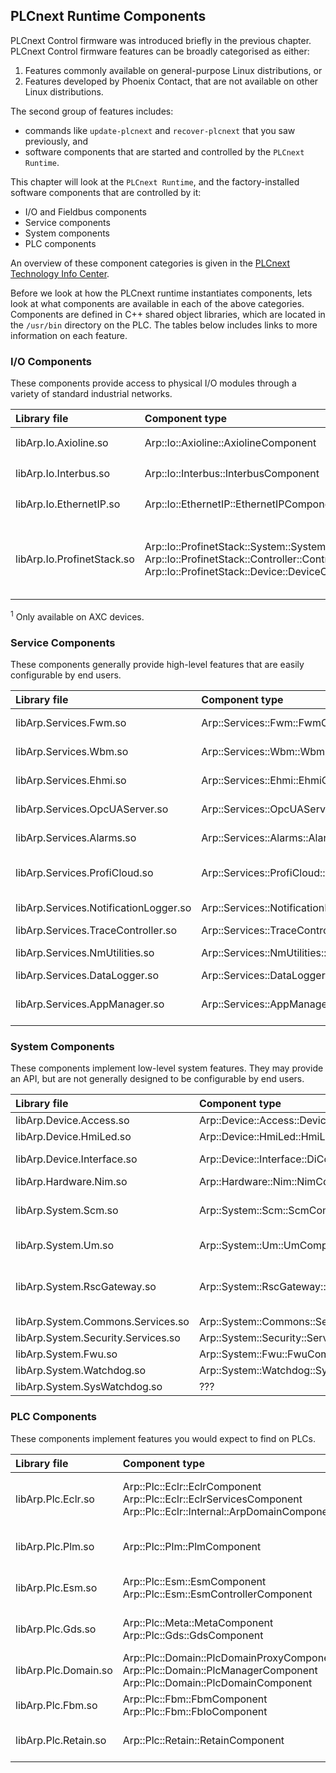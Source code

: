 ## PLCnext Runtime Components

PLCnext Control firmware was introduced briefly in the previous chapter. PLCnext Control firmware features can be broadly categorised as either:

1. Features commonly available on general-purpose Linux distributions, or
2. Features developed by Phoenix Contact, that are not available on other Linux distributions.

The second group of features includes:

* commands like `update-plcnext` and `recover-plcnext` that you saw previously, and
* software components that are started and controlled by the `PLCnext Runtime`.

This chapter will look at the `PLCnext Runtime`, and the factory-installed software components that are controlled by it:

* I/O and Fieldbus components
* Service components
* System components
* PLC components

An overview of these component categories is given in the [PLCnext Technology Info Center][comp-info].

Before we look at how the PLCnext runtime instantiates components, lets look at what components are available in each of the above categories. Components are defined in C++ shared object libraries, which are located in the `/usr/bin` directory on the PLC. The tables below includes links to more information on each feature.

### I/O Components

These components provide access to physical I/O modules through a variety of standard industrial networks.

| Library file               | Component type                           | Function                       |
|:---------------------------|:-----------------------------------------|:-------------------------------|
| libArp.Io.Axioline.so      | Arp::Io::Axioline::AxiolineComponent     | Axioline master<sup>1</sup>    |
| libArp.Io.Interbus.so      | Arp::Io::Interbus::InterbusComponent     | Interbus master<sup>1</sup>    |
| libArp.Io.EthernetIP.so    | Arp::Io::EthernetIP::EthernetIPComponent | Ethernet/IP device<sup>1</sup> |
| libArp.Io.ProfinetStack.so | Arp::Io::ProfinetStack::System::SystemComponent<br/>Arp::Io::ProfinetStack::Controller::ControllerComponent<br/>Arp::Io::ProfinetStack::Device::DeviceComponent | Profinet system<br/>Profinet controller<br/>Profinet device |

<sup>1</sup> Only available on AXC devices.

### Service Components

These components generally provide high-level features that are easily configurable by end users.

| Library file                          | Component type                                                              | Function                 |
|:--------------------------------------|:----------------------------------------------------------------------------|:-------------------------|
| libArp.Services.Fwm.so                | Arp::Services::Fwm::FwmComponent                                            | [Firewall manager][fwm-info] |
| libArp.Services.Wbm.so                | Arp::Services::Wbm::WbmComponent                                            | [Web-based management][wbm-info] |
| libArp.Services.Ehmi.so               | Arp::Services::Ehmi::EhmiComponent                                          | [Embedded HMI][ehmi-info] |
| libArp.Services.OpcUAServer.so        | Arp::Services::OpcUAServer::OpcUAServerComponent                            | [OPC UA Server][opc-info] |
| libArp.Services.Alarms.so             | Arp::Services::Alarms::AlarmsComponent                                      | [Alarm Dispatcher][alarms-info] |
| libArp.Services.ProfiCloud.so         | Arp::Services::ProfiCloud::ProfiCloudComponent                              | [Proficloud TSD publisher][tsd-info] |
| libArp.Services.NotificationLogger.so | Arp::Services::NotificationLogger::NotificationLoggerComponent              | [Notification Logger][nl-info] |
| libArp.Services.TraceController.so    | Arp::Services::TraceController::TraceControllerComponent                    | ??? |
| libArp.Services.NmUtilities.so        | Arp::Services::NmUtilities::NmPlcStateListener::NmPlcStateListenerComponent | [Notification Manager][nm-info] |
| libArp.Services.DataLogger.so         | Arp::Services::DataLogger::DataLoggerComponent                              | [Data Logger][dl-info] |
| libArp.Services.AppManager.so         | Arp::Services::AppManager::AppManagerComponent                              | [PLCnext Store App management][app-info] |

### System Components

These components implement low-level system features. They may provide an API, but are not generally designed to be configurable by end users.

| Library file                       | Component type                           | Function           |
|:-----------------------------------|:-----------------------------------------|:-------------------|
| libArp.Device.Access.so            | Arp::Device::Access::DeviceAccessComponent | ??? |
| libArp.Device.HmiLed.so            | Arp::Device::HmiLed::HmiLedComponent | ??? |
| libArp.Device.Interface.so         | Arp::Device::Interface::DiComponent | RSC service ? |
| libArp.Hardware.Nim.so             | Arp::Hardware::Nim::NimComponent | ??? |
| libArp.System.Scm.so               | Arp::System::Scm::ScmComponent | [System control manager][scm-info] |
| libArp.System.Um.so                | Arp::System::Um::UmComponent | [User manager][um-info] |
| libArp.System.RscGateway.so        | Arp::System::RscGateway::RscGatewayComponent | [Remote service call gateway][rsc-info] |
| libArp.System.Commons.Services.so  | Arp::System::Commons::Services::Component | ??? |
| libArp.System.Security.Services.so | Arp::System::Security::Services::Component | [???][security-info] |
| libArp.System.Fwu.so               | Arp::System::Fwu::FwuComponent | ??? |
| libArp.System.Watchdog.so          | Arp::System::Watchdog::SystemWatchdogComponent | ??? |
| libArp.System.SysWatchdog.so       | ??? | ??? |

### PLC Components

These components implement features you would expect to find on PLCs.

| Library file         | Component type | Function |
|:---------------------|:---------------|:---------|
| libArp.Plc.Eclr.so   | Arp::Plc::Eclr::EclrComponent<br/>Arp::Plc::Eclr::EclrServicesComponent<br/>Arp::Plc::Eclr::Internal::ArpDomainComponent | [Embedded Common Language Runtime][eclr-info] |
| libArp.Plc.Plm.so    | Arp::Plc::Plm::PlmComponent | [Manages real-time C++ programs][plm-info] |
| libArp.Plc.Esm.so    | Arp::Plc::Esm::EsmComponent<br/>Arp::Plc::Esm::EsmControllerComponent | [Execution and Synchronisation Manager][esm-info] |
| libArp.Plc.Gds.so    | Arp::Plc::Meta::MetaComponent<br/>Arp::Plc::Gds::GdsComponent | [Manages the global data space][gds-info] |
| libArp.Plc.Domain.so | Arp::Plc::Domain::PlcDomainProxyComponent<br/>Arp::Plc::Domain::PlcManagerComponent<br/>Arp::Plc::Domain::PlcDomainComponent | ???<br/>???<br/>??? |
| libArp.Plc.Fbm.so    | Arp::Plc::Fbm::FbmComponent<br/>Arp::Plc::Fbm::FbIoComponent | Fieldbus manager |
| libArp.Plc.Retain.so | Arp::Plc::Retain::RetainComponent | Manages retentive variables |

[comp-info]: http://plcnext-infocenter.s3-website.eu-central-1.amazonaws.com/PLCnext_Technology_InfoCenter/PLCnext_Technology_InfoCenter/PLCnext_Runtime/Core_component.htm
[fwm-info]: http://plcnext-infocenter.s3-website.eu-central-1.amazonaws.com/PLCnext_Technology_InfoCenter/PLCnext_Technology_InfoCenter/WBM/Security_Firewall.htm
[wbm-info]: http://plcnext-infocenter.s3-website.eu-central-1.amazonaws.com/PLCnext_Technology_InfoCenter/PLCnext_Technology_InfoCenter/WBM/WBM.htm
[ehmi-info]: https://de89gmzz4wv9p.cloudfront.net/107838_en_01/Section05/Section05.htm
[opc-info]: http://plcnext-infocenter.s3-website.eu-central-1.amazonaws.com/PLCnext_Technology_InfoCenter/PLCnext_Technology_InfoCenter/Service_Components/OPC_UA_Server/OPC_UA_server_eUA.htm
[alarms-info]: http://plcnext-infocenter.s3-website.eu-central-1.amazonaws.com/PLCnext_Technology_InfoCenter/PLCnext_Technology_InfoCenter/Service_Components/Alarms/Alarms.htm
[tsd-info]: http://plcnext-infocenter.s3-website.eu-central-1.amazonaws.com/PLCnext_Technology_InfoCenter/PLCnext_Technology_InfoCenter/Service_Components/PROFICLOUD/Transferring_values_to_PROFICLOUD.htm
[nl-info]: http://plcnext-infocenter.s3-website.eu-central-1.amazonaws.com/PLCnext_Technology_InfoCenter/PLCnext_Technology_InfoCenter/Service_Components/Notifications/Notification_Logger.htm
[nm-info]: http://plcnext-infocenter.s3-website.eu-central-1.amazonaws.com/PLCnext_Technology_InfoCenter/PLCnext_Technology_InfoCenter/Service_Components/Notifications/Notification_manager.htm
[dl-info]: http://plcnext-infocenter.s3-website.eu-central-1.amazonaws.com/PLCnext_Technology_InfoCenter/PLCnext_Technology_InfoCenter/Service_Components/DataLogger/DataLogger.htm
[app-info]: http://plcnext-infocenter.s3-website.eu-central-1.amazonaws.com/PLCnext_Technology_InfoCenter/PLCnext_Technology_InfoCenter/WBM/Administration_PLCnext_Apps.htm

[scm-info]: http://plcnext-infocenter.s3-website.eu-central-1.amazonaws.com/PLCnext_Technology_InfoCenter/PLCnext_Technology_InfoCenter/PLCnext_Runtime/System_manager.htm#System_Manager
[um-info]: http://plcnext-infocenter.s3-website.eu-central-1.amazonaws.com/PLCnext_Technology_InfoCenter/PLCnext_Technology_InfoCenter/WBM/Security_User_authentication.htm
[rsc-info]: http://plcnext-infocenter.s3-website.eu-central-1.amazonaws.com/PLCnext_Technology_InfoCenter/PLCnext_Technology_InfoCenter/Service_Components/Remote_Service_Calls_RSC/RSC_Remote_Service_Calls.htm
[security-info]: http://plcnext-infocenter.s3-website.eu-central-1.amazonaws.com/PLCnext_Technology_InfoCenter/PLCnext_Technology_InfoCenter/Security/Security.htm
[eclr-info]: http://plcnext-infocenter.s3-website.eu-central-1.amazonaws.com/PLCnext_Technology_InfoCenter/PLCnext_Technology_InfoCenter/Programming/Csharp/eCLR_Programming_System.htm
[plm-info]: http://plcnext-infocenter.s3-website.eu-central-1.amazonaws.com/PLCnext_Technology_InfoCenter/PLCnext_Technology_InfoCenter/Programming/Cpp/Cpp_program_structure/PLM_Program_Library_Manager.htm
[esm-info]: http://plcnext-infocenter.s3-website.eu-central-1.amazonaws.com/PLCnext_Technology_InfoCenter/PLCnext_Technology_InfoCenter/PLCnext_Runtime/ESM.htm
[gds-info]: http://plcnext-infocenter.s3-website.eu-central-1.amazonaws.com/PLCnext_Technology_InfoCenter/PLCnext_Technology_InfoCenter/PLCnext_Runtime/GDS_Global_Data_Space.htm
